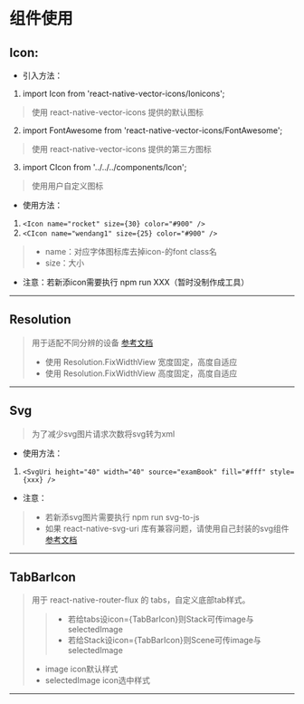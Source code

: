 # 组件使用
## Icon:
* 引入方法：
1. import Icon from 'react-native-vector-icons/Ionicons';
> 使用 react-native-vector-icons 提供的默认图标
2. import FontAwesome from 'react-native-vector-icons/FontAwesome';
> 使用 react-native-vector-icons 提供的第三方图标
3. import CIcon from '../../../components/Icon';
> 使用用户自定义图标
* 使用方法：
1. ``` <Icon name="rocket" size={30} color="#900" /> ```
2. ```<CIcon name="wendang1" size={25} color="#900" /> ```
>- name：对应字体图标库去掉icon-的font class名
>- size：大小
* 注意：若新添icon需要执行 npm run XXX（暂时没制作成工具）
---

## Resolution
> 用于适配不同分辨的设备 [参考文档](https://www.jianshu.com/p/7836523b4d20)
>* 使用 Resolution.FixWidthView 宽度固定，高度自适应
>* 使用 Resolution.FixWidthView 高度固定，高度自适应
---

## Svg
> 为了减少svg图片请求次数将svg转为xml
* 使用方法： 
1. ```<SvgUri height="40" width="40" source="examBook" fill="#fff" style={xxx} />```
* 注意：
> * 若新添svg图片需要执行 npm run svg-to-js
> * 如果 react-native-svg-uri 库有兼容问题，请使用自己封装的svg组件 [参考文档](https://www.jianshu.com/p/7db2bc62c5ed)
---

## TabBarIcon
> 用于 react-native-router-flux 的 tabs，自定义底部tab样式。
>>* 若给tabs设icon={TabBarIcon}则Stack可传image与selectedImage
>>* 若给Stack设icon={TabBarIcon}则Scene可传image与selectedImage
>* image icon默认样式
>* selectedImage icon选中样式
---

